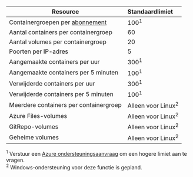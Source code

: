 | Resource | Standaardlimiet |
| --- | :--- |
| Containergroepen per [abonnement](../articles/billing-buy-sign-up-azure-subscription.md) | 100<sup>1</sup> |
| Aantal containers per containergroep | 60 |
| Aantal volumes per containergroep | 20 |
| Poorten per IP-adres | 5 |
| Aangemaakte containers per uur |300<sup>1</sup> |
| Aangemaakte containers per 5 minuten | 100<sup>1</sup> |
| Verwijderde containers per uur | 300<sup>1</sup> |
| Verwijderde containers per 5 minuten | 100<sup>1</sup> |
| Meerdere containers per containergroep | Alleen voor Linux<sup>2</sup> |
| Azure Files-volumes | Alleen voor Linux<sup>2</sup> |
| GitRepo-volumes | Alleen voor Linux<sup>2</sup> |
| Geheime volumes | Alleen voor Linux<sup>2</sup> |

<sup>1</sup> Verstuur een [Azure ondersteuningsaanvraag][azure-support] om een hogere limiet aan te vragen.<br />
<sup>2</sup> Windows-ondersteuning voor deze functie is gepland.

<!-- LINKS - External -->
[azure-support]: https://ms.portal.azure.com/#blade/Microsoft_Azure_Support/HelpAndSupportBlade/newsupportrequest
